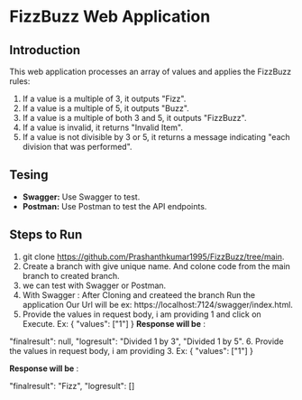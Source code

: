# FizzBuzz Web Application

## Introduction

This web application processes an array of values and applies the FizzBuzz rules:

1. If a value is a multiple of 3, it outputs "Fizz".
2. If a value is a multiple of 5, it outputs "Buzz".
3. If a value is a multiple of both 3 and 5, it outputs "FizzBuzz".
4. If a value is invalid, it returns "Invalid Item".
5. If a value is not divisible by 3 or 5, it returns a message indicating "each division that was performed".

## Tesing

- **Swagger:** Use Swagger to test.
- **Postman:** Use Postman to test the API endpoints.

## Steps to Run

1. git clone https://github.com/Prashanthkumar1995/FizzBuzz/tree/main.
2. Create a branch with give unique name. And colone code from the main branch to created branch.
3. we can test with Swagger or Postman.
4. With Swagger : After Cloning and createed the branch Run the application Our Url will be ex:  https://localhost:7124/swagger/index.html.
5. Provide the values in request body, i am providing 1 and click on Execute.
Ex: 
{
  "values": ["1"]
}
   **Response will be** : 	

 "finalresult": null,
    "logresult": 
      "Divided 1 by 3",
      "Divided 1 by 5".
6. Provide the values in request body, i am providing 3.
Ex: 
{
  "values": ["1"]
}

**Response will be** : 	

"finalresult": "Fizz",
    "logresult": []
